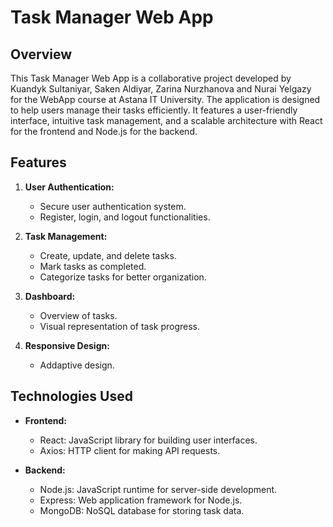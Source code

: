 # Task Manager Web App

## Overview

This Task Manager Web App is a collaborative project developed by Kuandyk Sultaniyar, Saken Aldiyar, Zarina Nurzhanova and Nurai Yelgazy for the WebApp course at Astana IT University. The application is designed to help users manage their tasks efficiently. It features a user-friendly interface, intuitive task management, and a scalable architecture with React for the frontend and Node.js for the backend.

## Features

1. **User Authentication:**
   - Secure user authentication system.
   - Register, login, and logout functionalities.

2. **Task Management:**
   - Create, update, and delete tasks.
   - Mark tasks as completed.
   - Categorize tasks for better organization.

3. **Dashboard:**
   - Overview of tasks.
   - Visual representation of task progress.

4. **Responsive Design:**
   - Addaptive design.

## Technologies Used

- **Frontend:**
  - React: JavaScript library for building user interfaces.
  - Axios: HTTP client for making API requests.

- **Backend:**
  - Node.js: JavaScript runtime for server-side development.
  - Express: Web application framework for Node.js.
  - MongoDB: NoSQL database for storing task data.

